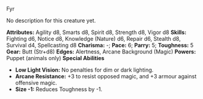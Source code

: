 Fyr

No description for this creature yet.

**Attributes:** Agility d8, Smarts d8, Spirit d8, Strength d8, Vigor d8
**Skills:** Fighting d6, Notice d8, Knowledge (Nature) d6, Repair d6,
Stealth d8, Survival d4, Spellcasting d8
**Charisma:** -; **Pace:** 6; **Parry:** 5; **Toughness:** 5
**Gear:** Butt (Str+d8)
**Edges:** Alertness, Arcane Background (Magic)
**Powers:** Puppet (animals only)
**Special Abilities**
- **Low Light Vision:** No penalties for dim or dark lighting.
- **Arcane Resistance:** +3 to resist opposed magic, and +3 armour
against offensive magic.
- **Size -1:** Reduces Toughness by -1.

